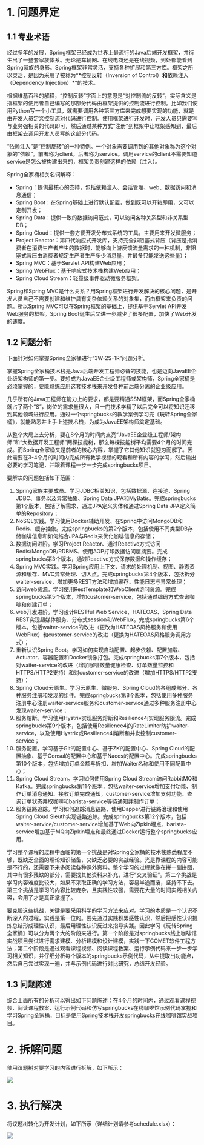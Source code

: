 # 1. 问题界定

## 1.1 专业术语

经过多年的发展，Spring框架已经成为世界上最流行的Java后端开发框架，并衍生出了一整套家族体系。无论是车辆网、在线电商还是在线视频，到处都能看到Spring家族的身影。Spring框架非常灵活，支持各种扩展和第三方库。框架之所以灵活，是因为采用了被称为**控制反转（Inversion of Control）**和**依赖注入（Dependency Injection）**的技术。

根据维基百科的解释，“控制反转”字面上的意思是“对控制流的反转”，实际含义是指框架的使用者自己编写的那部分代码由框架提供的控制流进行控制。比如我们使用Python写一个小工具，就需要调用各种第三方库来完成想要实现的功能，就是由开发人员定义控制流对代码进行控制。使用框架进行开发时，开发人员只需要写与业务强相关的代码即可，然后通过某种方式“注册”到框架中让框架感知到，最后由框架去调用开发人员写的这部分代码。

“依赖注入”是“控制反转”的一种特例。一个对象需要调用到的其他对象称为这个对象的“依赖”。前者称为client，后者称为service。调用service的client不需要知道service是怎么被构建出来的，框架负责创建这样的依赖（注入）。

Spring全家桶相关名词解释：

* Spring：提供最核心的支持，包括依赖注入、会话管理、web、数据访问和消息通信；
* Spring Boot：在Spring基础上进行默认配置，做到既可以开箱即用，又可以定制开发；
* Spring Data：提供一致的数据访问范式，可以访问各种关系型和非关系型DB；
* Spring Cloud：提供一套方便开发分布式系统的工具，主要用来开发微服务；
* Project Reactor：第四代响应式开发库，支持完全非阻塞式背压（背压是指消费者在消费生产者产生的数据时，能够向上游反馈流量需求的一种机制，非阻塞式背压由消费者规定生产者生产多少消息量，并最多只能发送这些量）；
* Spring MVC：基于Servlet API构建Web应用；
* Spring WebFlux：基于响应式技术栈构建Web应用；
* Spring Cloud Stream：轻量级事件驱动微服务框架。

Spring和Spring MVC是什么关系？用Spring框架进行开发解决的核心问题，是开发人员自己不需要创建和维护具有复杂依赖关系的对象集，而由框架来负责的问题。所以Spring MVC可以在Spring框架的基础上，提供基于Servlet API开发Web服务的框架。Spring Boot诞生后又进一步减少了很多配置，加快了Web开发的速度。

## 1.2 问题分析

下面针对如何掌握Spring全家桶进行“3W-2S-1R”问题分析。

掌握Spring全家桶技术栈是Java后端开发工程师必备的技能，也是迈向JavaEE企业级架构师的第一步。要想成为JavaEE企业级工程师或架构师，Spring全家桶是必须掌握的，要能熟练应用这套技术栈来开发各种前后端分离的企业级应用。

几乎所有的Java工程师在能力上的要求，都是要精通SSM框架，而Spring全家桶就占了两个“S”，岗位的需求量很大，且一门技术学精了以后完全可以将知识迁移到其他领域进行应用。通过一个springbucks的教学案例学习完《玩转Spring全家桶》，就能熟悉并上手上述技术栈，为成为JavaEE架构师奠定基础。

从整个大局上去分析，要在8个月的时间内点亮“JavaEE企业级工程师/架构师”和“大数据开发工程师”两棵技能树，那么每棵技能树平均需要4个月的时间完成。而Spring全家桶又是前者的核心内容，掌握了它其他知识就迎刃而解了。因此需要在3-4个月的时间内完成所有教学视频的观看和所有内容的学习，然后输出必要的学习笔记，并跟着课程一步一步完成springbucks项目。

要解决的问题包括如下范围：

1. Spring家族主要成员。学习JDBC相关知识，包括数据源、连接池、Spring JDBC、事务以及异常抽象、Spring Data JPA和MyBatis。完成springbucks第1个版本，包括了解需求、通过JPA定义实体和通过Spring Data JPA定义简单的Repository；
2. NoSQL实践。学习使用Docker辅助开发、在Spring中访问MongoDB和Redis、缓存抽象。完成springbucks的第2个版本，包括使用不同类型DB存储咖啡信息和如何结合JPA与Redis来优化咖啡信息的存储；
3. 数据访问进阶。学习Project Reactor、通过Reactive方式访问Redis/MongoDB/RDBMS、使用AOP打印数据访问层摘要。完成springbucks第3个版本，通过Reactive方式保存数据和操作缓存；
4. Spring MVC实践。学习Spring应用上下文、请求的处理机制、视图、静态资源和缓存、MVC异常处理、切入点。完成springbucks第4个版本，包括拆分waiter-service，增加更多REST方法和增加缓存、性能日志与异常处理；
5. 访问web资源。学习使用RestTemplate和WebClient访问资源。完成springbucks第5个版本，增加customer-service，包括通过编码方式查询咖啡和创建订单；
6. web开发进阶。学习设计RESTful Web Service、HATEOAS、Spring Data REST实现超媒体服务、分布式session和WebFlux。完成springbucks第6个版本，包括waiter-service的改进（更改为HATEOAS风格服务和使用WebFlux）和customer-service的改进（更换为HATEOAS风格服务调用方式）；
7. 重新认识Spring Boot。学习如何实现自动配置、起步依赖、配置加载、Actuator、容器配置和Docker镜像打包。完成springbucks第7个版本，包括对waiter-service的改进（增加咖啡数量健康检查、订单数量监控和HTTPS/HTTP2支持）和对customer-service的改进（增加HTTPS/HTTP2支持）；
8. Spring Cloud云原生。学习云原生、微服务、Spring Cloud的各组成部分、各种服务注册和发现的组件。完成springbucks第8个版本，包括使用多种服务注册中心注册waiter-service服务和customer-service通过多种服务注册中心发现waiter-service；
9. 服务熔断。学习使用Hystrix实现服务熔断和Resilience4j实现服务限流。完成springbucks第9个版本，包括使用Resilience4j的RateLimiter防护waiter-service，以及使用Hystrix或Resilience4j熔断和并发控制customer-service；
10. 服务配置。学习基于Git的配置中心、基于ZK的配置中心、Spring Cloud的配置抽象、基于Consul的配置中心和基于Nacos的配置中心。完成springbucks第10个版本，包括增加订单金额与折扣、增加Waiter名称和使用不同配置中心；
11. Spring Cloud Stream。学习如何使用Spring Cloud Stream访问RabbitMQ和Kafka。完成springbucks第11个版本，包括waiter-service增加支付功能、制作订单消息通知、接收订单完成通知，customer-service增加支付功能、查询订单状态并取咖啡和barista-service等待通知并制作订单；
12. 服务链路追踪。学习如何追踪消息链路、使用Dapper进行链路治理和使用Spring Cloud Sleuth实现链路追踪。完成springbucks第12个版本，包括waiter-service/customer-service增加基于Web向Zipkin埋点、barista-service增加基于MQ向Zipkin埋点和最终通过Docker运行整个springbucks应用。

学习整个课程的过程中面临的第一个挑战是对Spring全家桶的技术栈熟悉程度不够，既缺乏全面的理论知识储备，又缺乏必要的实战经验。光是靠课程的内容可能是不行的，还需要下来多阅读各种课外资料。整个学习的过程就像在拼一副拼图，其中有很多残缺的部分，需要找其他资料来补充，进行“交叉验证”。第二个挑战是学习内容难度比较大，如果不采取正确的学习方法，容易半途而废，坚持不下去。第三个挑战是学习的内容比较庞杂，且实践性较强，需要花大量的时间实践相关内容，会用了才是真正掌握了。

要克服这些挑战，关键是要采用科学的学习方法来应对。学习的本质是一个认识不断深入的过程，实践是第一位的。要先通过实践积累感性认识，然后把感性认识提炼总结形成理性认识，最后用理性认识反过来指导实践。因此学习《玩转Spring全家桶》可以分为两个大的阶段来进行。第一个阶段是对springbucks线上咖啡馆实战项目尝试进行需求建模、分析建模和设计建模，实践一下COMET软件工程方法；第二个阶段是通过观看课程视频、阅读课程教案、运行示例代码来一步一步学习相关知识，并仔细分析每个版本的springbucks示例代码，从中提取出功能点，然后自己尝试实现一遍，并与示例代码进行对比研究，总结开发经验。

## 1.3 问题陈述

综合上面所有的分析可以得出如下问题陈述：在4个月的时间内，通过观看课程视频、阅读课程教案、运行示例代码和仿写springbucks在线咖啡馆示例代码掌握和学习Spring全家桶，目标是使用Spring技术栈开发springbucks在线咖啡馆实战项目。

# 2. 拆解问题

使用议题树对要学习的内容进行拆解，如下所示：

![](/Users/likejun/springbucks/springbucks.png)

# 3. 执行解决

将议题树转化为开发计划，如下所示（详细计划请参考schedule.xlsx）：

![](/Users/likejun/springbucks/schedule.png)

